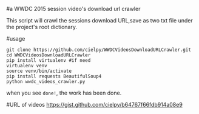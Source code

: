 #a WWDC 2015 session video's download url crawler

This script will crawl the sessions download URL,save as two txt file under the project's root dictionary.

#usage

    git clone https://github.com/cielpy/WWDCVideosDownloadURLCrawler.git
    cd WWDCVideosDownloadURLCrawler
    pip install virtualenv #if need
    virtualenv venv
    source venv/bin/activate
    pip install requests BeautifulSoup4
    python wwdc_videos_crawler.py

when you see `done!`, the work has been done.

#URL of videos
https://gist.github.com/cielpy/b64767f66fdb914a08e9

